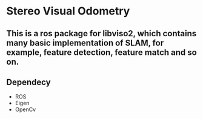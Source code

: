 # Stereo Visual Odometry
## This is a ros package for libviso2, which contains many basic implementation of SLAM, for example, feature detection, feature match and so on.

## Dependecy
- ROS
- Eigen
- OpenCv